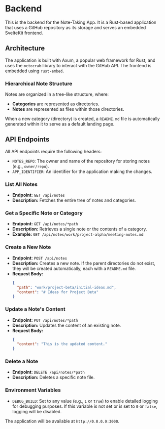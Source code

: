 # Backend

This is the backend for the Note-Taking App. It is a Rust-based application that uses a GitHub repository as its storage and serves an embedded SvelteKit frontend.

## Architecture

The application is built with Axum, a popular web framework for Rust, and uses the `octocrab` library to interact with the GitHub API. The frontend is embedded using `rust-embed`.

### Hierarchical Note Structure

Notes are organized in a tree-like structure, where:

-   **Categories** are represented as directories.
-   **Notes** are represented as files within those directories.

When a new category (directory) is created, a `README.md` file is automatically generated within it to serve as a default landing page.

## API Endpoints

All API endpoints require the following headers:

-   `NOTES_REPO`: The owner and name of the repository for storing notes (e.g., `owner/repo`).
-   `APP_IDENTIFIER`: An identifier for the application making the changes.

### List All Notes

-   **Endpoint:** `GET /api/notes`
-   **Description:** Fetches the entire tree of notes and categories.

### Get a Specific Note or Category

-   **Endpoint:** `GET /api/notes/*path`
-   **Description:** Retrieves a single note or the contents of a category.
-   **Example:** `GET /api/notes/work/project-alpha/meeting-notes.md`

### Create a New Note

-   **Endpoint:** `POST /api/notes`
-   **Description:** Creates a new note. If the parent directories do not exist, they will be created automatically, each with a `README.md` file.
-   **Request Body:**
    ```json
    {
      "path": "work/project-beta/initial-ideas.md",
      "content": "# Ideas for Project Beta"
    }
    ```

### Update a Note's Content

-   **Endpoint:** `PUT /api/notes/*path`
-   **Description:** Updates the content of an existing note.
-   **Request Body:**
    ```json
    {
      "content": "This is the updated content."
    }
    ```

### Delete a Note

-   **Endpoint:** `DELETE /api/notes/*path`
-   **Description:** Deletes a specific note file.

### Environment Variables

-   `DEBUG_BUILD`: Set to any value (e.g., `1` or `true`) to enable detailed logging for debugging purposes. If this variable is not set or is set to `0` or `false`, logging will be disabled.

The application will be available at `http://0.0.0.0:3000`.
